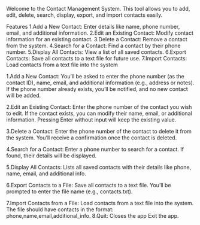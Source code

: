 Welcome to the Contact Management System. This tool allows you to add, edit, delete, search, display, export, and import contacts easily.

Features
1.Add a New Contact: Enter details like name, phone number, email, and additional information.
2.Edit an Existing Contact: Modify contact information for an existing contact.
3.Delete a Contact: Remove a contact from the system.
4.Search for a Contact: Find a contact by their phone number.
5.Display All Contacts: View a list of all saved contacts.
6.Export Contacts: Save all contacts to a text file for future use.
7.Import Contacts: Load contacts from a text file into the system

1.Add a New Contact:
You’ll be asked to enter the phone number (as the contact ID), name, email, and additional information (e.g., address or notes).
If the phone number already exists, you’ll be notified, and no new contact will be added.

2.Edit an Existing Contact:
Enter the phone number of the contact you wish to edit.
If the contact exists, you can modify their name, email, or additional information.
Pressing Enter without input will keep the existing value.

3.Delete a Contact:
Enter the phone number of the contact to delete it from the system.
You’ll receive a confirmation once the contact is deleted.

4.Search for a Contact:
Enter a phone number to search for a contact. If found, their details will be displayed.

5.Display All Contacts:
Lists all saved contacts with their details like phone, name, email, and additional info.

6.Export Contacts to a File:
Save all contacts to a text file.
You’ll be prompted to enter the file name (e.g., contacts.txt).

7.Import Contacts from a File:
Load contacts from a text file into the system.
The file should have contacts in the format: phone,name,email,additional_info.
8.Quit:
Closes the app
Exit the app.

